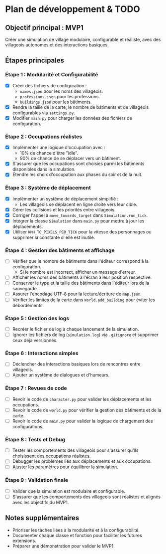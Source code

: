 # Plan de développement & TODO

## Objectif principal : MVP1
Créer une simulation de village modulaire, configurable et réaliste, avec des villageois autonomes et des interactions basiques.

## Étapes principales

### Étape 1 : Modularité et Configurabilité
- [x] Créer des fichiers de configuration :
  - `names.json` pour les noms des villageois.
  - `professions.json` pour les professions.
  - `buildings.json` pour les bâtiments.
- [x] Rendre la taille de la carte, le nombre de bâtiments et de villageois configurables via `settings.py`.
- [x] Modifier `main.py` pour charger les données des fichiers de configuration.

### Étape 2 : Occupations réalistes
- [x] Implémenter une logique d'occupation avec :
  - 10% de chance d'être "idle".
  - 90% de chance de se déplacer vers un bâtiment.
- [x] S'assurer que les occupations sont choisies parmi les bâtiments disponibles dans la simulation.
- [x] Étendre les choix d'occupation aux phases du soir et de la nuit.

### Étape 3 : Système de déplacement
- [x] Implémenter un système de déplacement simplifié :
  - Les villageois se déplacent en ligne droite vers leur cible.
- [x] Gérer les collisions et les priorités entre villageois.
- [x] Corriger l'appel à `move_towards_target` dans `Simulation.run_tick`.
- [x] Intégrer la classe `Simulation` dans `main.py` pour mettre à jour les déplacements.
- [x] Utiliser `KMH_TO_PIXELS_PER_TICK` pour la vitesse des personnages ou supprimer la constante si elle est inutile.

### Étape 4 : Gestion des bâtiments et affichage
- [ ] Vérifier que le nombre de bâtiments dans l'éditeur correspond à la configuration.
  - Si le nombre est incorrect, afficher un message d'erreur.
- [ ] Afficher les noms des bâtiments à l'écran à leur position respective.
- [ ] Conserver le type et la taille des bâtiments dans l'éditeur lors de la sauvegarde.
- [ ] Assurer l'encodage UTF‑8 pour la lecture/écriture de `map.json`.
- [ ] Vérifier les limites de la carte dans `World.add_building` pour éviter les débordements.

### Étape 5 : Gestion des logs
- [ ] Recréer le fichier de log à chaque lancement de la simulation.
- [ ] Ignorer les fichiers de log (`simulation.log`) via `.gitignore` et supprimer ceux déjà versionnés.

### Étape 6 : Interactions simples
- [ ] Déclencher des interactions basiques lors de rencontres entre villageois.
- [ ] Ajouter un système de dialogues et d'humeurs.

### Étape 7 : Revues de code
- [ ] Revoir le code de `character.py` pour valider les déplacements et les occupations.
- [ ] Revoir le code de `world.py` pour vérifier la gestion des bâtiments et de la carte.
- [ ] Revoir le code de `main.py` pour valider la logique de chargement des configurations.

### Étape 8 : Tests et Debug
- [ ] Tester les comportements des villageois pour s'assurer qu'ils choisissent des occupations réalistes.
- [ ] Debugger les problèmes liés aux déplacements et aux occupations.
- [ ] Ajuster les paramètres pour équilibrer la simulation.

### Étape 9 : Validation finale
- [ ] Valider que la simulation est modulaire et configurable.
- [ ] S'assurer que les comportements des villageois sont réalistes et alignés avec les objectifs du MVP1.

## Notes supplémentaires
- Prioriser les tâches liées à la modularité et à la configurabilité.
- Documenter chaque classe et fonction pour faciliter les futures extensions.
- Préparer une démonstration pour valider le MVP1.
